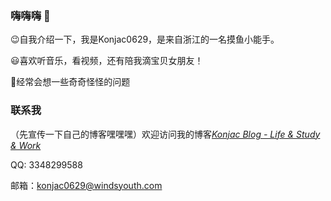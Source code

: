 ### 嗨嗨嗨 👋

😉自我介绍一下，我是Konjac0629，是来自浙江的一名摸鱼小能手。

😃喜欢听音乐，看视频，还有陪我滴宝贝女朋友！

🤔经常会想一些奇奇怪怪的问题

### 联系我

（先宣传一下自己的博客嘿嘿嘿）欢迎访问我的博客[*Konjac Blog - Life & Study & Work*](https://www.konjac.blog)

QQ: 3348299588

邮箱：konjac0629@windsyouth.com
